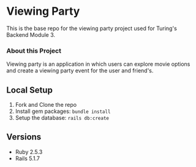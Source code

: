 # Viewing Party

This is the base repo for the viewing party project used for Turing's Backend Module 3.


### About this Project

Viewing party is an application in which users can explore movie options and create a viewing party event for the user and friend's.

## Local Setup

1. Fork and Clone the repo
2. Install gem packages: `bundle install`
3. Setup the database: `rails db:create`


## Versions

- Ruby 2.5.3
- Rails 5.1.7
